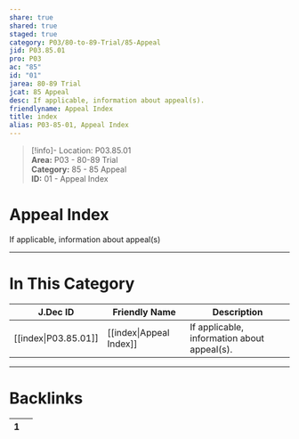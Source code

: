 ```yaml
---  
share: true  
shared: true  
staged: true  
category: P03/80-to-89-Trial/85-Appeal  
jid: P03.85.01  
pro: P03  
ac: "85"  
id: "01"  
jarea: 80-89 Trial  
jcat: 85 Appeal  
desc: If applicable, information about appeal(s).  
friendlyname: Appeal Index  
title: index  
alias: P03-85-01, Appeal Index  
---  
```

  
>[!info]- Location: P03.85.01  
>**Area:** P03 - 80-89 Trial  
>**Category:** 85 - 85 Appeal  
>**ID:** 01 - Appeal Index  
  
# Appeal Index  
  
If applicable, information about appeal(s)  
   
  
  
---  
# In This Category  
  
| J.Dec ID                                                                   | Friendly Name                                                                 | Description                                 |  
| -------------------------------------------------------------------------- | ----------------------------------------------------------------------------- | ------------------------------------------- |  
| [[index\|P03.85.01]] | [[index\|Appeal Index]] | If applicable, information about appeal(s). |  
  
  
---  
# Backlinks  
<div><table class="dataview table-view-table"><thead class="table-view-thead"><tr class="table-view-tr-header"><th class="table-view-th"><span></span><span class="dataview small-text">1</span></th><th class="table-view-th"><span></span></th></tr></thead><tbody class="table-view-tbody"></tbody></table></div>